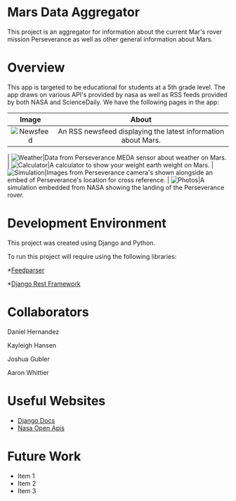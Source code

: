 # Mars Data Aggregator

This project is an aggregator for information about the current Mar's
rover mission Perseverance as well as other general information about
Mars.

# Overview

This app is targeted to be educational for students at a 5th grade level.
The app draws on various API's provided by nasa as well as RSS feeds provided
by both NASA and ScienceDaily. We have the following pages in
the app:

Image | About
:-------------------------:|:-------------------------:
![Newsfeed](./static/images/mars-calendar.png)|An RSS newsfeed displaying the latest information about Mars.
|
![Weather](./static/images/mars-weather.png)|Data from Perseverance MEDA sensor about weather on Mars.
|
![Calculator](./static/images/my-weight.png)|A calculator to show your weight earth weight on Mars.
|
![Simulation](./static/images/photo-gallery.png)|Images from Perseverance camera's shown alongside an embed of Perseverance's location for cross reference.
|
![Photos](./static/images/rover-cam.png)|A simulation embedded from NASA showing the landing of the Perseverance rover.

# Development Environment

This project was created using Django and Python.

To run this project will require using the following libraries:

*[Feedparser](https://pypi.org/project/feedparser/)

*[Django Rest Framework](https://www.django-rest-framework.org/)

# Collaborators

Daniel Hernandez

Kayleigh Hansen

Joshua Gubler

Aaron Whittier

# Useful Websites

* [Django Docs](https://docs.djangoproject.com/en/3.2/)
* [Nasa Open Apis](https://api.nasa.gov/)

# Future Work

* Item 1
* Item 2
* Item 3

